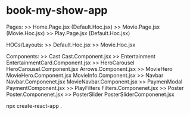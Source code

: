 # book-my-show-app

Pages: 
    >> Home.Page.jsx (Default.Hoc.jsx) 
    >> Movie.Page.jsx (Movie.Hoc.jsx) 
    >> Play.Page.jsx (Default.Hoc.jsx)

HOCs/Layouts:
    >> Default.Hoc.jsx 
    >> Movie.Hoc.jsx

Components: 
    >> Cast           Cast.Component.jsx 
    >> Entertainment  EntertainmentCard.Component.jsx 
    >> HeroCarousel   HeroCarousel.Component.jsx 
                      Arrows.Component.jsx 
    >> MovieHero      MovieHero.Component.jsx 
                      MovieInfo.Component.jsx 
    >> Navbar         Navbar.Componenet.jsx 
                      MovieNavbar.Component.jsx 
    >> PaymenModal    PaymentComponent.jsx 
    >> PlayFilters    Filters.Componenet.jsx 
    >> Poster         Poster.Componenet.jsx 
    >> PosterSlider   PosterSliderComponenet.jsx

npx create-react-app .